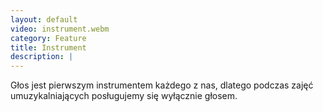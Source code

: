 ```yaml
---
layout: default
video: instrument.webm
category: Feature
title: Instrument
description: |
---
```


Głos jest pierwszym instrumentem każdego z&nbsp;nas, dlatego podczas zajęć umuzykalniających posługujemy&nbsp;się wyłącznie głosem.
